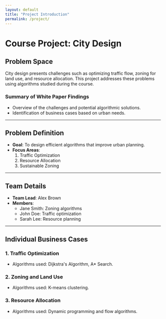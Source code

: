 ```yaml
---
layout: default
title: "Project Introduction"
permalink: /project/
---
```


# Course Project: City Design

## Problem Space

City design presents challenges such as optimizing traffic flow, zoning for land use, and resource allocation. This project addresses these problems using algorithms studied during the course.

### Summary of White Paper Findings
- Overview of the challenges and potential algorithmic solutions.
- Identification of business cases based on urban needs.

---

## Problem Definition

- **Goal**: To design efficient algorithms that improve urban planning.
- **Focus Areas**:
  1. Traffic Optimization
  2. Resource Allocation
  3. Sustainable Zoning

---

## Team Details

- **Team Lead**: Alex Brown
- **Members**:
  - Jane Smith: Zoning algorithms
  - John Doe: Traffic optimization
  - Sarah Lee: Resource planning

---

## Individual Business Cases

### 1. Traffic Optimization
- Algorithms used: Dijkstra's Algorithm, A* Search.

### 2. Zoning and Land Use
- Algorithms used: K-means clustering.

### 3. Resource Allocation
- Algorithms used: Dynamic programming and flow algorithms.
